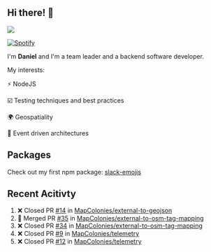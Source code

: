 ## Hi there! 👋

<p>
  <img src="https://github-readme-stats.vercel.app/api?username=syncush&theme=tokyonight">
</p>

[![Spotify](https://novatorem-rust.vercel.app/api/spotify)](https://open.spotify.com/user/syncush)

I'm **Daniel** and I'm a team leader and a backend software developer.

My interests:

⚡ NodeJS

☑️ Testing techniques and best practices

🌍 Geospatiality

🧠 Event driven architectures

## Packages
Check out my first npm package: [slack-emojis](https://www.npmjs.com/package/slack-emojis)

## Recent Acitivty
<!--START_SECTION:activity-->
1. ❌ Closed PR [#14](https://github.com/MapColonies/external-to-geojson/pull/14) in [MapColonies/external-to-geojson](https://github.com/MapColonies/external-to-geojson)
2. 🎉 Merged PR [#35](https://github.com/MapColonies/external-to-osm-tag-mapping/pull/35) in [MapColonies/external-to-osm-tag-mapping](https://github.com/MapColonies/external-to-osm-tag-mapping)
3. ❌ Closed PR [#34](https://github.com/MapColonies/external-to-osm-tag-mapping/pull/34) in [MapColonies/external-to-osm-tag-mapping](https://github.com/MapColonies/external-to-osm-tag-mapping)
4. ❌ Closed PR [#9](https://github.com/MapColonies/telemetry/pull/9) in [MapColonies/telemetry](https://github.com/MapColonies/telemetry)
5. ❌ Closed PR [#12](https://github.com/MapColonies/telemetry/pull/12) in [MapColonies/telemetry](https://github.com/MapColonies/telemetry)
<!--END_SECTION:activity-->
